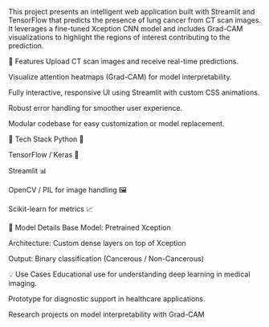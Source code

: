 This project presents an intelligent web application built with Streamlit and TensorFlow that predicts the presence of lung cancer from CT scan images. It leverages a fine-tuned Xception CNN model and includes Grad-CAM visualizations to highlight the regions of interest contributing to the prediction.

🚀 Features
Upload CT scan images and receive real-time predictions.

Visualize attention heatmaps (Grad-CAM) for model interpretability.

Fully interactive, responsive UI using Streamlit with custom CSS animations.

Robust error handling for smoother user experience.

Modular codebase for easy customization or model replacement.

📂 Tech Stack
Python 🐍

TensorFlow / Keras 🤖

Streamlit 📊

OpenCV / PIL for image handling 🖼️

Scikit-learn for metrics 📈

🧠 Model Details
Base Model: Pretrained Xception

Architecture: Custom dense layers on top of Xception

Output: Binary classification (Cancerous / Non-Cancerous)

💡 Use Cases
Educational use for understanding deep learning in medical imaging.

Prototype for diagnostic support in healthcare applications.

Research projects on model interpretability with Grad-CAM
